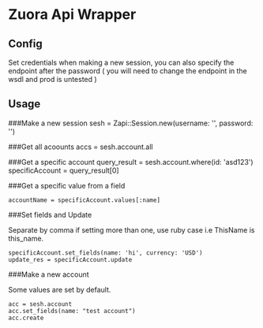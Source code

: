 # Zuora Api Wrapper

## Config
Set credentials when making a new session, you can also specify the endpoint after the password ( you will need to change the endpoint in the wsdl and prod is untested )

## Usage

###Make a new session
	sesh = Zapi::Session.new(username: '', password: '')

###Get all acoounts
	accs = sesh.account.all

###Get a specific account
	query_result = sesh.account.where(id: 'asd123') 
	specificAccount = query_result[0]

###Get a specific value from a field

	accountName = specificAccount.values[:name]

###Set fields and Update

Separate by comma if setting more than one, use ruby case i.e ThisName is this_name.

	specificAccount.set_fields(name: 'hi', currency: 'USD')
	update_res = specificAccount.update

###Make a new account

Some values are set by default.

	acc = sesh.account
	acc.set_fields(name: "test account")
	acc.create




